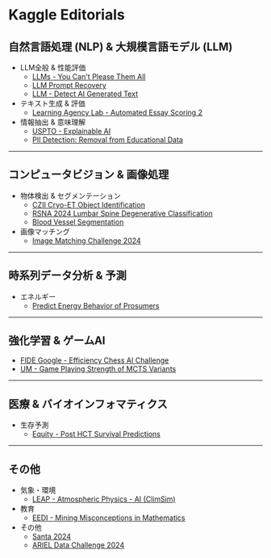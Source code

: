 # Kaggle Editorials

## 自然言語処理 (NLP) & 大規模言語モデル (LLM)

- LLM全般 & 性能評価
	- [LLMs - You Can't Please Them All](documents/competitions/llms-you-cant-please-them-all.md)
	- [LLM Prompt Recovery](documents/llm-prompt-recovery.md)
	- [LLM - Detect AI Generated Text](documents/llm-detect-ai-generated-text.md)
- テキスト生成 & 評価
	- [Learning Agency Lab - Automated Essay Scoring 2](documents/learning-agency-lab-automated-essay-scoring-2.md)
- 情報抽出 & 意味理解
	- [USPTO - Explainable AI](documents/uspto-explainable-ai.md)
	- [PII Detection: Removal from Educational Data](documents/pii-detection-removal-from-educational-data.md)

---

## コンピュータビジョン & 画像処理

- 物体検出 & セグメンテーション
	- [CZII Cryo-ET Object Identification](documents/czii-cryo-et-object-identification.md)
	- [RSNA 2024 Lumbar Spine Degenerative Classification](documents/rsna-2024-lumbar-spine-degenerative-classification.md)
	- [Blood Vessel Segmentation](documents/blood-vessel-segmentation.md)
- 画像マッチング
	- [Image Matching Challenge 2024](documents/image-matching-challenge-2024.md)

---

## 時系列データ分析 & 予測

- エネルギー
	- [Predict Energy Behavior of Prosumers](documents/predict-energy-behavior-of-prosumers.md)
    
---

## 強化学習 & ゲームAI

- [FIDE Google - Efficiency Chess AI Challenge](documents/fide-google-efficiency-chess-ai-challenge.md)
- [UM - Game Playing Strength of MCTS Variants](documents/um-game-playing-strength-of-mcts-variants.md)

---

## 医療 & バイオインフォマティクス

- 生存予測
	- [Equity - Post HCT Survival Predictions](documents/equity-post-HCT-survival-predictions.md)

---

## その他

- 気象・環境
    - [LEAP - Atmospheric Physics - AI (ClimSim)](documents/leap-atmospheric-physics-ai-climsim.md)
- 教育
    - [EEDI - Mining Misconceptions in Mathematics](documents/eedi-mining-misconceptions-in-mathematics.md)
- その他
    - [Santa 2024](documents/santa-2024.md)
    - [ARIEL Data Challenge 2024](documents/ariel-data-challenge-2024.md)



